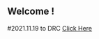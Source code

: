## Welcome !

#2021.11.19
to DRC
<MIMASHIDAXIEDEUMNI> <a href="https://url28.ctfile.com/f/34350728-521310511-c7bd7d">Click Here</a>
